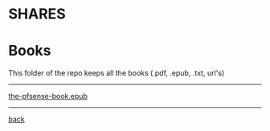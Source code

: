 # SHARES
# Books
This folder of the repo keeps all the books (.pdf, .epub, .txt, url's)

---------------------------
[the-pfsense-book.epub](the-pfsense-book.epub)

---------------------------

[back](../)
